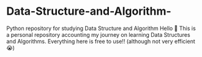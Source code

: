 # Data-Structure-and-Algorithm-
Python repository for studying Data Structure and Algorithm 
Hello 👋
This is a personal repository accounting my journey on learning Data Structures and Algorithms. Everything here is free to use!! (although not very efficient 😭)  
